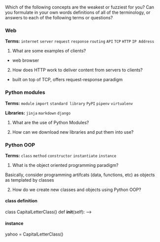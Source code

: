 Which of the following concepts are the weakest or fuzziest for you? Can you
formulate in your own words definitions of all of the terminology, or answers
to each of the following terms or questions?

### Web

**Terms:** `internet` `server` `request` `response` `routing` `API` `TCP` `HTTP`
`IP Address`

1. What are some examples of clients?
- web browser

2. How does HTTP work to deliver content from servers to clients?
- built on top of TCP, offers request-response paradigm


### Python modules

**Terms:** `module` `import` `standard library` `PyPI` `pipenv` `virtualenv`

**Libraries:** `jinja` `markdown` `django`

1. What are the use of Python Modules?

2. How can we download new libraries and put them into use?


### Python OOP

**Terms:** `class` `method` `constructor` `instantiate` `instance`

1. What is the object oriented programming paradigm?

Basically, consider programming artifcats (data, functions, etc) as objects as templated by classes

2. How do we create new classes and objects using Python OOP?
#### class definition
class CapitalLetterClass(<optional elder>)
    def __init__(self): --> 

#### instance
yahoo = CapitalLetterClass()